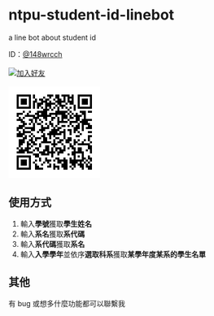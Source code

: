 # ntpu-student-id-linebot

a line bot about student id  

ID：[@148wrcch](https://lin.ee/QiMmPBv)
<br><br>
<a href="https://lin.ee/QiMmPBv"><img src="https://scdn.line-apps.com/n/line_add_friends/btn/zh-Hant.png" alt="加入好友" height="32" border="0"></a>
<br><br>
![qrcode](https://github.com/garyellow/ntpu-student-id-linebot/blob/master/M_gainfriends_qr.png)

## 使用方式

1. 輸入**學號**獲取**學生姓名**
2. 輸入**系名**獲取**系代碼**
3. 輸入**系代碼**獲取**系名**
4. 輸入**入學學年**並依序**選取科系**獲取**某學年度某系的學生名單**

## 其他
有 bug 或想多什麼功能都可以聯繫我
